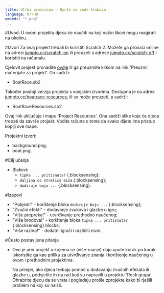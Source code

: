 ```yaml
---
title: Utrka brodovima — Upute za vođe klubova
language: hr-HR
embeds: "*.png"
...
```


#Uvod:
U ovom projektu djeca će naučiti na koji način likovi mogu reagirati na okolinu.

#Izvori
Za ovaj projekt trebali bi koristiti Scratch 2. Možete ga pronaći online na adresi [jumpto.cc/scratch-on](http://jumpto.cc/scratch-on) ili preuzeti s adrese [jumpto.cc/scratch-off](http://jumpto.cc/scratch-off) i koristiti na računalu.

Cjelovit projekt pronađite  <a href="http://scratch.mit.edu/projects/63957956/#editor">ovdje</a> ili ga preuzmite klikom na link 'Preuzmi materijale za projekt'. On sadrži:

+ BoatRace.sb2

Također postoji verzija projekta s vanjskim izvorima. Dostupna je na adresi [jumpto.cc/boatrace-resources](http://jumpto.cc/boatrace-resources), ili se može preuzeti, a sadrži:

+ BoatRaceResources.sb2 

Ovaj link uključuje i mapu 'Project Resources'. Ona sadrži slike koje će djeca trebati da završe projekt. Vodite računa o tome da svako dijete ima pristup kopiji ove mape.

Projektni izvori:
+ background.png;
+ boat.png.

#Cilj učenja
+ Blokovi:
	+ `tipka ... pritisnuta?` {.blocksensing};
	+ `daljina do strelica miša` {.blocksensing};
	+ `dodiruje boju ...` {.blocksensing}.

#Izazovi
+ "Pobjedi!" - korištenje bloka `dodiruje boju ...` {.blocksensing};
+ "Zvučni efekti" - dodavanje zvukova i glazbe u igru;
+ "Više prepreka!" - utvrđivanje prethodno naučenog;
+ "Više brodova!" - korištenje bloka `tipka ... pritisnuta?` {.blocksensing} blocks;
+ "Više razina!" - dodatni igrači i različiti nivoi.

#Često postavljena pitanja
+ Ovo je prvi projekt u kojemu se (više-manje) daju upute korak po korak. Iskoristite ga kao priliku za utvrđivanje znanja i korištenje naučenog u ovom i prethodnim projektima.

	Na primjer, ako djeca trebaju pomoć u dodavanju zvučnih efekata ili glazbe u, podsjetite ih na rad koji su napravili u projektu 'Rock grupa'. Ohrabrite djecu da se vrate i pogledaju prošle zprojekte kako bi rješili problem na koji su naišli.
